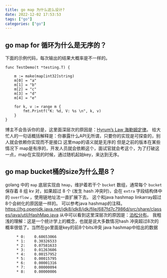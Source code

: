 ```yaml
---
title: go map 为什么这么设计?
date: 2022-12-02 17:53:53
tags: ["go"]
categories: ["go"]
---
```


## go map for 循环为什么是无序的？
下面的示例代码，每次输出的结果大概率是不一样的。

```
func TestDemo(t *testing.T) {

	m := make(map[int32]string)
	m[0] = "a"
	m[1] = "b"
	m[2] = "c"
	m[3] = "d"
	m[4] = "e"

	for k, v := range m {
		fmt.Printf("K: %d, V: %s \n", k, v)
	}
}
```

博主不会告诉你的是，这里面深层次的原因是：[Hyrum’s Law 海勒姆定律](https://qiangmzsx.github.io/Software-Engineering-at-Google/#/zh-cn/Chapter-1_What_Is_Software_Engineering/Chapter-1_What_Is_Software_Engineering?id=hyrums-law-海勒姆定律)。
给大忙人的一句话概括解释是：你暴露什么API无所谓，只要你的实现是可探查的，别人就会依赖你实现而不是接口
这里map的语义就是无序的 但是之前的版本在某些情况下 map是有序的，开发人员就会依赖这个，面试官就会考这个，为了打破这一点，map在实现的时候，通过随机起始key，来达到无序。



## go map bucket桶的size为什么是8？
golang 中的 `map` 底层实现由 `hmap`，维护着若干个 `bucket` 数组，通常每个 `bucket` 保存着 8 组 kv 对，如果超过 8 个 (发生 hash 冲突时)，会在 `extra` 字段结构体中的 `overflow` ，使用链地址法一直扩展下去。
这个和java hashmap linkarray超过8个会树化的原因是一样的。
可以参考java hashmap的注释。
https://hg.openjdk.java.net/jdk8/jdk8/jdk/file/687fd7c7986d/src/share/classes/java/util/HashMap.java
从中可以看到这里深层次的原因是：[泊松分布](http://en.wikipedia.org/wiki/Poisson_distribution)。
我粗浅的理解：这是一个统计学上的概念，也就是说大多数情况hash 冲突超过8次的概率很低了。当然在go里面是key的前8个bits冲突
java hashmap中给出的数据

```
     * 0:    0.60653066
     * 1:    0.30326533
     * 2:    0.07581633
     * 3:    0.01263606
     * 4:    0.00157952
     * 5:    0.00015795
     * 6:    0.00001316
     * 7:    0.00000094
     * 8:    0.00000006
```